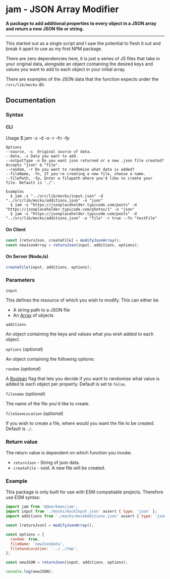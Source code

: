 # jam - JSON Array Modifier

**A package to add additional properties to every object in a JSON array and return a new JSON file or string.**

---

This started out as a single script and I saw the potential to flesh it out and break it apart to use as my first NPM package.

There are zero dependencies here, it is just a series of JS files that take in your original data, alongside an object containing the desired keys and values you want to add to each object in your initial array.

There are examples of the JSON data that the function expects under the `/src/lib/mocks` dir.

## Documentation

### Syntax

#### CLI

Usage
$ jam -s <source> -d <data> -o <outputType> -r <random> -fn <fileName> -fp <filePath>

    Options
    --source, -s  Original source of data.
    --data, -s Data you want to add.
    --outputType -o Do you want json returned or a new .json file created? Accepts "json" & "file".
    --random, -r Do you want to randomise what data is added?
    --fileName, -fn, If you're creating a new file, choose a name.
    --filePath, -fp, Enter a filepath where you'd like to create your file. Default is './'.

    Examples
      $ jam -s "../src/lib/mocks/input.json" -d "../src/lib/mocks/additions.json" -o "json"
      $ jam -s "https://jsonplaceholder.typicode.com/posts" -d "https://jsonplaceholder.typicode.com/photos/1" -o "json"
      $ jam -s "https://jsonplaceholder.typicode.com/posts" -d "../src/lib/mocks/additions.json" -o "file" -r true --fn "testFile"

#### On Client

```ts
const [returnJson, createFile] = modifyJsonArray();
const newJsonArray = returnJson(input, additions, options);
```

#### On Server (NodeJs)

```ts
createFile(input, additions, options);
```

### Parameters

`input`

This defines the resource of which you wish to modify. This can either be

- A string path to a JSON file
- An [Array](https://developer.mozilla.org/en-US/docs/Web/JavaScript/Reference/Global_Objects/Array) of objects

`additions`

An object containing the keys and values what you wish added to each object.

`options` (_optional_)

An object containing the following options:

`random` (_optional_)

A [Boolean](https://developer.mozilla.org/en-US/docs/Web/JavaScript/Reference/Global_Objects/Boolean) flag that lets you decide if you want to randomise what value is added to each object per property. Default is set to `false`.

`filename` (_optional_)

The name of the file you'd like to create.

`fileSaveLocation` (_optional_)

If you wish to create a file, where would you want the file to be created. Default is `./`.

### Return value

The return value is dependent on which function you invoke.

- `returnJson` - String of json data.
- `createFile` - void. A new file will be created.

### Example

This package is only built for use with ESM compatiable projects. Therefore use ESM syntax:

```js
import jam from '@dworkman/jam';
import input from './mocks/mockInput.json' assert { type: 'json' };
import additions from './mocks/mockAdditions.json' assert { type: 'json' };

const [returnJson] = modifyJsonArray();

const options = {
  random: true,
  fileName: 'newJsonData',
  fileSaveLocation: '../../tmp',
};

const newJSON = returnJson(input, additions, options);

console.log(newJSON);
```
